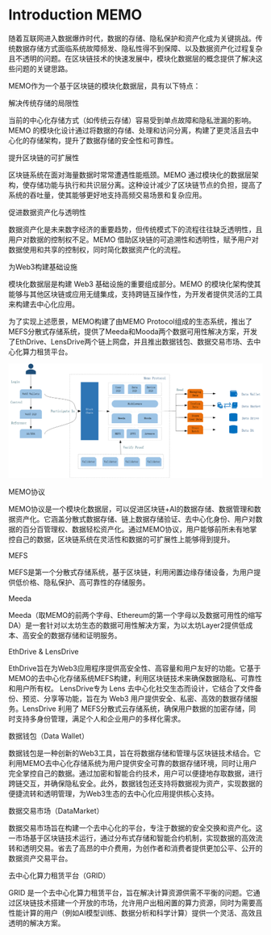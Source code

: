 # Introduction MEMO

随着互联网进入数据爆炸时代，数据的存储、隐私保护和资产化成为关键挑战。传统数据存储方式面临系统故障频发、隐私性得不到保障、以及数据资产化过程复杂且不透明的问题。在区块链技术的快速发展中，模块化数据层的概念提供了解决这些问题的关键思路。

MEMO作为一个基于区块链的模块化数据层，具有以下特点：

解决传统存储的局限性

当前的中心化存储方式（如传统云存储）容易受到单点故障和隐私泄漏的影响。MEMO 的模块化设计通过将数据的存储、处理和访问分离，构建了更灵活且去中心化的存储架构，提升了数据存储的安全性和可靠性。

提升区块链的可扩展性

区块链系统在面对海量数据时常常遭遇性能瓶颈。MEMO 通过模块化的数据层架构，使存储功能与执行和共识层分离。这种设计减少了区块链节点的负担，提高了系统的吞吐量，使其能够更好地支持高频交易场景和复杂应用。

促进数据资产化与透明性

数据资产化是未来数字经济的重要趋势，但传统模式下的流程往往缺乏透明性，且用户对数据的控制权不足。MEMO 借助区块链的可追溯性和透明性，赋予用户对数据使用和共享的控制权，同时简化数据资产化的流程。

为Web3构建基础设施

模块化数据层是构建 Web3 基础设施的重要组成部分。MEMO 的模块化架构使其能够与其他区块链或应用无缝集成，支持跨链互操作性，为开发者提供灵活的工具来构建去中心化应用。

为了实现上述愿景，MEMO构建了由MEMO Protocol组成的生态系统，推出了MEFS分散式存储系统，提供了Meeda和Mooda两个数据可用性解决方案，开发了EthDrive、LensDrive两个链上网盘，并且推出数据钱包、数据交易市场、去中心化算力租赁平台。

<img src="../images/overview.png" title="" alt="" data-align="center">

MEMO协议

MEMO协议是一个模块化数据层，可以促进区块链+AI的数据存储、数据管理和数据资产化。它涵盖分散式数据存储、链上数据存储验证、去中心化身份、用户对数据的百分百管理权、数据轻松资产化。通过MEMO协议，用户能够前所未有地掌控自己的数据，区块链系统在灵活性和数据的可扩展性上能够得到提升。

MEFS

MEFS是第一个分散式存储系统，基于区块链，利用闲置边缘存储设备，为用户提供低价格、隐私保护、高可靠性的存储服务。

Meeda

Meeda（取MEMO的前两个字母、Ethereum的第一个字母以及数据可用性的缩写DA）是一套针对以太坊生态的数据可用性解决方案，为以太坊Layer2提供低成本、高安全的数据存储和证明服务。

EthDrive & LensDrive

EthDrive旨在为Web3应用程序提供高安全性、高容量和用户友好的功能。它基于MEMO的去中心化存储系统MEFS构建，利用区块链技术来确保数据隐私、可靠性和用户所有权。
LensDrive专为 Lens 去中心化社交生态而设计，它结合了文件备份、预览、分享等功能，旨在为 Web3 用户提供安全、私密、高效的数据存储服务。LensDrive 利用了 MEFS分散式云存储系统，确保用户数据的加密存储，同时支持多身份管理，满足个人和企业用户的多样化需求。

数据钱包（Data Wallet）

数据钱包是一种创新的Web3工具，旨在将数据存储和管理与区块链技术结合。它利用MEMO去中心化存储系统为用户提供安全可靠的数据存储环境，同时让用户完全掌控自己的数据。通过加密和智能合约技术，用户可以便捷地存取数据，进行跨链交互，并确保隐私安全。此外，数据钱包还支持将数据视为资产，实现数据的便捷流转和透明管理，为Web3生态的去中心化应用提供核心支持。

数据交易市场（DataMarket）

数据交易市场旨在构建一个去中心化的平台，专注于数据的安全交换和资产化。这一市场基于区块链技术运行，通过分布式存储和智能合约机制，实现数据的高效流转和透明交易。省去了高昂的中介费用，为创作者和消费者提供更加公平、公开的数据资产交易平台。

去中心化算力租赁平台（GRID）

GRID 是一个去中心化算力租赁平台，旨在解决计算资源供需不平衡的问题。它通过区块链技术搭建一个开放的市场，允许用户出租闲置的算力资源，同时为需要高性能计算的用户（例如AI模型训练、数据分析和科学计算）提供一个灵活、高效且透明的解决方案。

